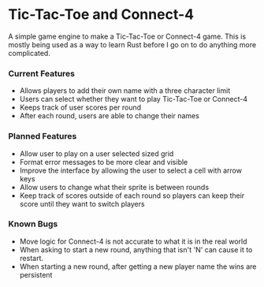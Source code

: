# Tic-Tac-Toe and Connect-4 #

A simple game engine to make a Tic-Tac-Toe or Connect-4 game. This is mostly being used as a 
way to learn Rust before I go on to do anything more complicated.


### Current Features ###

* Allows players to add their own name with a three character limit
* Users can select whether they want to play Tic-Tac-Toe or Connect-4 
* Keeps track of user scores per round
* After each round, users are able to change their names


### Planned Features ###
* Allow user to play on a user selected sized grid
* Format error messages to be more clear and visible
* Improve the interface by allowing the user to select a cell with arrow keys
* Allow users to change what their sprite is between rounds
* Keep track of scores outside of each round so players can keep their score until they want to switch players

### Known Bugs ###
* Move logic for Connect-4 is not accurate to what it is in the real world
* When asking to start a new round, anything that isn't 'N' can cause it to restart.
* When starting a new round, after getting a new player name the wins are persistent
